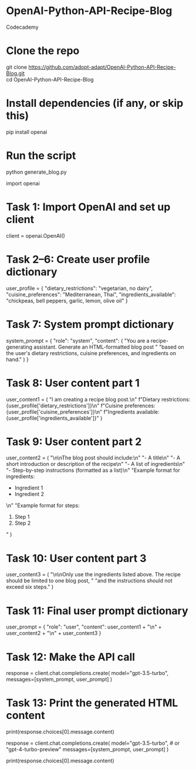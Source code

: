 # OpenAI-Python-API-Recipe-Blog
Codecademy
# Clone the repo
git clone https://github.com/adopt-adapt/OpenAI-Python-API-Recipe-Blog.git  
cd OpenAI-Python-API-Recipe-Blog

# Install dependencies (if any, or skip this)
pip install openai

# Run the script
python generate_blog.py

import openai

# Task 1: Import OpenAI and set up client
client = openai.OpenAI()

# Task 2–6: Create user profile dictionary
user_profile = {
    "dietary_restrictions": "vegetarian, no dairy",
    "cuisine_preferences": "Mediterranean, Thai",
    "ingredients_available": "chickpeas, bell peppers, garlic, lemon, olive oil"
}

# Task 7: System prompt dictionary
system_prompt = {
    "role": "system",
    "content": (
        "You are a recipe-generating assistant. Generate an HTML-formatted blog post "
        "based on the user's dietary restrictions, cuisine preferences, and ingredients on hand."
    )
}

# Task 8: User content part 1
user_content1 = (
    "I am creating a recipe blog post.\n"
    f"Dietary restrictions: {user_profile['dietary_restrictions']}\n"
    f"Cuisine preferences: {user_profile['cuisine_preferences']}\n"
    f"Ingredients available: {user_profile['ingredients_available']}"
)

# Task 9: User content part 2
user_content2 = (
    "\n\nThe blog post should include:\n"
    "- A title\n"
    "- A short introduction or description of the recipe\n"
    "- A list of ingredients\n"
    "- Step-by-step instructions (formatted as a list)\n"
    "Example format for ingredients: <ul><li>Ingredient 1</li><li>Ingredient 2</li></ul>\n"
    "Example format for steps: <ol><li>Step 1</li><li>Step 2</li></ol>"
)

# Task 10: User content part 3
user_content3 = (
    "\n\nOnly use the ingredients listed above. The recipe should be limited to one blog post, "
    "and the instructions should not exceed six steps."
)

# Task 11: Final user prompt dictionary
user_prompt = {
    "role": "user",
    "content": user_content1 + "\n" + user_content2 + "\n" + user_content3
}

# Task 12: Make the API call
response = client.chat.completions.create(
    model="gpt-3.5-turbo",
    messages=[system_prompt, user_prompt]
)

# Task 13: Print the generated HTML content
print(response.choices[0].message.content)

response = client.chat.completions.create(
    model="gpt-3.5-turbo",  # or "gpt-4-turbo-preview"
    messages=[system_prompt, user_prompt]
)

print(response.choices[0].message.content)


